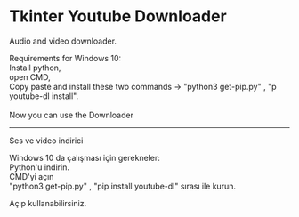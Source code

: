# Tkinter Youtube Downloader


Audio and video downloader.<br>

Requirements for Windows 10:<br>
Install python,<br>
open CMD,<br>
Copy paste and install these two commands -> "python3 get-pip.py" , "p youtube-dl install".
<br><br>
Now you can use the Downloader

----------------------------------------------------------


Ses ve video indirici<br>

Windows 10 da çalışması için gerekneler:<br>
Python'u indirin.<br>
CMD'yi açın<br>
"python3 get-pip.py" , "pip install youtube-dl" sırası ile kurun.<br>

Açıp kullanabilirsiniz.
